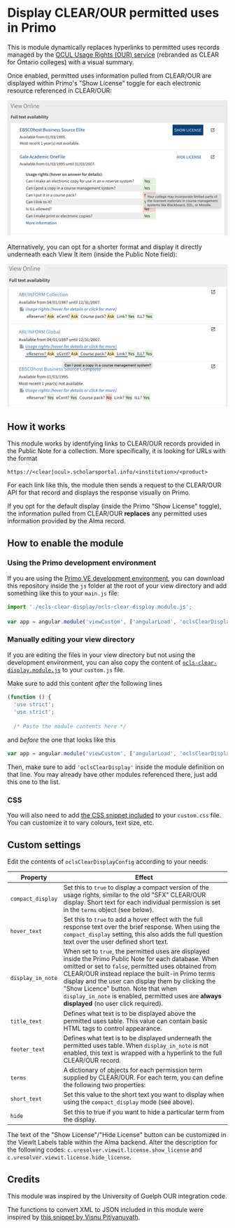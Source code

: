 # Display CLEAR/OUR permitted uses in Primo

This is module dynamically replaces hyperlinks to permitted uses records managed by
the [OCUL Usage Rights (OUR) service](https://learn.scholarsportal.info/all-guides/our/)
(rebranded as CLEAR for Ontario colleges) with a visual summary.

Once enabled, permitted uses information pulled from CLEAR/OUR are displayed within Primo's "Show License"
toggle for each electronic resource referenced in CLEAR/OUR:

![Screenshot of the permitted uses module enabled on the Primo interface](clear-display-screenshot.png)

Alternatively, you can opt for a shorter format and display it directly underneath each View It item (inside the Public Note field):

![Screenshot of the permitted uses module enabled on the Primo interface](clear-display-compact-screenshot.png)

## How it works

This module works by identifying links to CLEAR/OUR records provided in the Public Note for a collection. More specifically,
it is looking for URLs with the format 

```
https://<clear|ocul>.scholarsportal.info/<institution>/<product>
```

For each link
like this, the module then sends a request to the CLEAR/OUR API for that record and displays the response visually on Primo.

If you opt for the default display (inside the Primo "Show License" toggle), the information pulled from CLEAR/OUR **replaces**
any permitted uses information provided by the Alma record.

## How to enable the module

### Using the Primo development environment

If you are using the [Primo VE development environment](https://github.com/ExLibrisGroup/primo-explore-devenv),
you can download this repository inside the `js` folder at the root of your view directory
and add something like this to your `main.js` file:

```JavaScript
import './ocls-clear-display/ocls-clear-display.module.js';

var app = angular.module('viewCustom', ['angularLoad', 'oclsClearDisplay']);
```

### Manually editing your view directory

If you are editing the files in your view directory but not using the development environment, you can also copy
the content of [`ocls-clear-display.module.js`](ocls-clear-display.module.js) to your `custom.js` file.

Make sure to add this content *after* the following lines

```JavaScript
(function () {
  'use strict';
  'use strict';
  
  /* Paste the module contents here */
```

and *before* the one that looks like this

```JavaScript
var app = angular.module('viewCustom', ['angularLoad', 'oclsClearDisplay']);
```

Then, make sure to add `'oclsClearDisplay'` inside the module definition on that line. You may already have other modules
referenced there, just add this one to the list.


### CSS

You will also need to add [the CSS snippet included](clear.css) to your `custom.css` file. You can customize it to vary
colours, text size, etc.

## Custom settings

Edit the contents of `oclsClearDisplayConfig` according to your needs:

Property | Effect
---------|-------
`compact_display` | Set this to `true` to display a compact version of the usage rights, similar to the old "SFX" CLEAR/OUR display. Short text for each individual permission is set in the `terms` object (see below).
`hover_text` | Set this to `true` to add a hover effect with the full response text over the brief response. When using the `compact_display` setting, this also adds the full question text over the user defined short text.
`display_in_note` | When set to `true`, the permitted uses are displayed inside the Primo Public Note for each database. When omitted or set to `false`, permitted uses obtained from CLEAR/OUR instead replace the built-in Primo terms display and the user can display them by clicking the "Show Licence" button. Note that when `display_in_note` is enabled, permitted uses are **always displayed** (no user click required).
`title_text` | Defines what text is to be displayed above the permitted uses table. This value can contain basic HTML tags to control appearance.
`footer_text` | Defines what text is to be displayed underneath the permitted uses table. When `display_in_note` is not enabled, this text is wrapped with a hyperlink to the full CLEAR/OUR record.
`terms` | A dictionary of objects for each permission term supplied by CLEAR/OUR. For each term, you can define the following two properties:
`short_text`| Set this value to the short text you want to display when using the `compact_display` mode (see above).
`hide` | Set this to true if you want to hide a particular term from the display.

The text of the "Show License"/"Hide License" button can be customized in the ViewIt Labels table within the Alma backend. Alter the description
for the following codes: `c.uresolver.viewit.license.show_license` and `c.uresolver.viewit.license.hide_license`.

## Credits

This module was inspired by the University of Guelph OUR integration code. 

The functions to convert XML to JSON included in this module were inspired by 
[this snippet by Visnu Pitiyanuvath](https://observablehq.com/@visnup/xml-to-json).